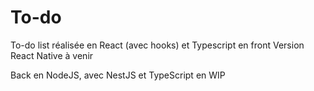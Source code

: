 
# To-do

To-do list réalisée en React (avec hooks) et Typescript en front
Version React Native à venir

Back en NodeJS, avec NestJS et TypeScript en WIP
